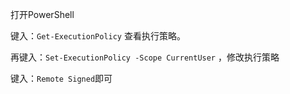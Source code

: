 打开PowerShell

键入：`Get-ExecutionPolicy` 查看执行策略。

再键入：`Set-ExecutionPolicy -Scope CurrentUser`	，修改执行策略

键入：`Remote Signed`即可

